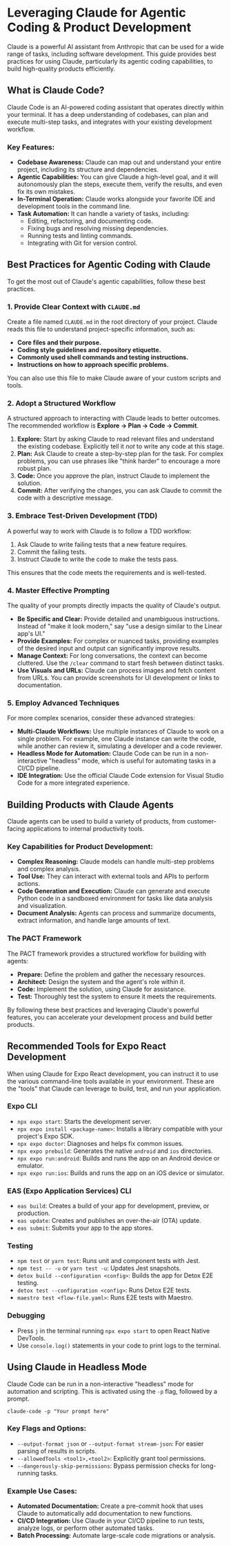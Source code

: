 # Leveraging Claude for Agentic Coding & Product Development

Claude is a powerful AI assistant from Anthropic that can be used for a wide range of tasks, including software development. This guide provides best practices for using Claude, particularly its agentic coding capabilities, to build high-quality products efficiently.

## What is Claude Code?

Claude Code is an AI-powered coding assistant that operates directly within your terminal. It has a deep understanding of codebases, can plan and execute multi-step tasks, and integrates with your existing development workflow.

### Key Features:

*   **Codebase Awareness:** Claude can map out and understand your entire project, including its structure and dependencies.
*   **Agentic Capabilities:** You can give Claude a high-level goal, and it will autonomously plan the steps, execute them, verify the results, and even fix its own mistakes.
*   **In-Terminal Operation:** Claude works alongside your favorite IDE and development tools in the command line.
*   **Task Automation:** It can handle a variety of tasks, including:
    *   Editing, refactoring, and documenting code.
    *   Fixing bugs and resolving missing dependencies.
    *   Running tests and linting commands.
    *   Integrating with Git for version control.

## Best Practices for Agentic Coding with Claude

To get the most out of Claude's agentic capabilities, follow these best practices.

### 1. Provide Clear Context with `CLAUDE.md`

Create a file named `CLAUDE.md` in the root directory of your project. Claude reads this file to understand project-specific information, such as:

*   **Core files and their purpose.**
*   **Coding style guidelines and repository etiquette.**
*   **Commonly used shell commands and testing instructions.**
*   **Instructions on how to approach specific problems.**

You can also use this file to make Claude aware of your custom scripts and tools.

### 2. Adopt a Structured Workflow

A structured approach to interacting with Claude leads to better outcomes. The recommended workflow is **Explore → Plan → Code → Commit**.

1.  **Explore:** Start by asking Claude to read relevant files and understand the existing codebase. Explicitly tell it *not* to write any code at this stage.
2.  **Plan:** Ask Claude to create a step-by-step plan for the task. For complex problems, you can use phrases like "think harder" to encourage a more robust plan.
3.  **Code:** Once you approve the plan, instruct Claude to implement the solution.
4.  **Commit:** After verifying the changes, you can ask Claude to commit the code with a descriptive message.

### 3. Embrace Test-Driven Development (TDD)

A powerful way to work with Claude is to follow a TDD workflow:

1.  Ask Claude to write failing tests that a new feature requires.
2.  Commit the failing tests.
3.  Instruct Claude to write the code to make the tests pass.

This ensures that the code meets the requirements and is well-tested.

### 4. Master Effective Prompting

The quality of your prompts directly impacts the quality of Claude's output.

*   **Be Specific and Clear:** Provide detailed and unambiguous instructions. Instead of "make it look modern," say "use a design similar to the Linear app's UI."
*   **Provide Examples:** For complex or nuanced tasks, providing examples of the desired input and output can significantly improve results.
*   **Manage Context:** For long conversations, the context can become cluttered. Use the `/clear` command to start fresh between distinct tasks.
*   **Use Visuals and URLs:** Claude can process images and fetch content from URLs. You can provide screenshots for UI development or links to documentation.

### 5. Employ Advanced Techniques

For more complex scenarios, consider these advanced strategies:

*   **Multi-Claude Workflows:** Use multiple instances of Claude to work on a single problem. For example, one Claude instance can write the code, while another can review it, simulating a developer and a code reviewer.
*   **Headless Mode for Automation:** Claude Code can be run in a non-interactive "headless" mode, which is useful for automating tasks in a CI/CD pipeline.
*   **IDE Integration:** Use the official Claude Code extension for Visual Studio Code for a more integrated experience.

## Building Products with Claude Agents

Claude agents can be used to build a variety of products, from customer-facing applications to internal productivity tools.

### Key Capabilities for Product Development:

*   **Complex Reasoning:** Claude models can handle multi-step problems and complex analysis.
*   **Tool Use:** They can interact with external tools and APIs to perform actions.
*   **Code Generation and Execution:** Claude can generate and execute Python code in a sandboxed environment for tasks like data analysis and visualization.
*   **Document Analysis:** Agents can process and summarize documents, extract information, and handle large amounts of text.

### The PACT Framework

The PACT framework provides a structured workflow for building with agents:

*   **Prepare:** Define the problem and gather the necessary resources.
*   **Architect:** Design the system and the agent's role within it.
*   **Code:** Implement the solution, using Claude for assistance.
*   **Test:** Thoroughly test the system to ensure it meets the requirements.

By following these best practices and leveraging Claude's powerful features, you can accelerate your development process and build better products.

## Recommended Tools for Expo React Development

When using Claude for Expo React development, you can instruct it to use the various command-line tools available in your environment. These are the "tools" that Claude can leverage to build, test, and run your application.

### Expo CLI

*   `npx expo start`: Starts the development server.
*   `npx expo install <package-name>`: Installs a library compatible with your project's Expo SDK.
*   `npx expo doctor`: Diagnoses and helps fix common issues.
*   `npx expo prebuild`: Generates the native `android` and `ios` directories.
*   `npx expo run:android`: Builds and runs the app on an Android device or emulator.
*   `npx expo run:ios`: Builds and runs the app on an iOS device or simulator.

### EAS (Expo Application Services) CLI

*   `eas build`: Creates a build of your app for development, preview, or production.
*   `eas update`: Creates and publishes an over-the-air (OTA) update.
*   `eas submit`: Submits your app to the app stores.

### Testing

*   `npm test` or `yarn test`: Runs unit and component tests with Jest.
*   `npm test -- -u` or `yarn test -u`: Updates Jest snapshots.
*   `detox build --configuration <config>`: Builds the app for Detox E2E testing.
*   `detox test --configuration <config>`: Runs Detox E2E tests.
*   `maestro test <flow-file.yaml>`: Runs E2E tests with Maestro.

### Debugging

*   Press `j` in the terminal running `npx expo start` to open React Native DevTools.
*   Use `console.log()` statements in your code to print logs to the terminal.

## Using Claude in Headless Mode

Claude Code can be run in a non-interactive "headless" mode for automation and scripting. This is activated using the `-p` flag, followed by a prompt.

`claude-code -p "Your prompt here"`

### Key Flags and Options:

*   `--output-format json` or `--output-format stream-json`: For easier parsing of results in scripts.
*   `--allowedTools <tool1>,<tool2>`: Explicitly grant tool permissions.
*   `--dangerously-skip-permissions`: Bypass permission checks for long-running tasks.

### Example Use Cases:

*   **Automated Documentation:** Create a pre-commit hook that uses Claude to automatically add documentation to new functions.
*   **CI/CD Integration:** Use Claude in your CI/CD pipeline to run tests, analyze logs, or perform other automated tasks.
*   **Batch Processing:** Automate large-scale code migrations or analysis.